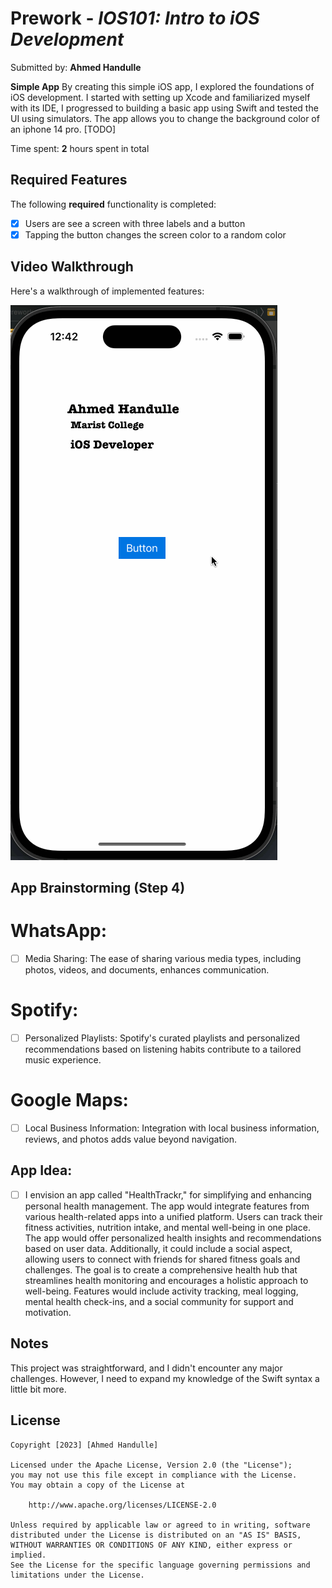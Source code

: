 # Prework - _IOS101: Intro to iOS Development_

Submitted by: **Ahmed Handulle**

**Simple App** By creating this simple iOS app, I explored the foundations of iOS development. I started with setting up Xcode and familiarized myself with its IDE, I progressed to building a basic app using Swift and tested the UI using simulators. The app allows you to change the background color of an iphone 14 pro. [TODO]

Time spent: **2** hours spent in total

## Required Features

The following **required** functionality is completed:

- [x] Users are see a screen with three labels and a button
- [x] Tapping the button changes the screen color to a random color

## Video Walkthrough

Here's a walkthrough of implemented features:

<img src='https://github.com/ahmedzacki/iOS-Prework-Assignment/blob/main/ios-gif-prework.gif' title='Video Walkthrough' width='' alt='Video Walkthrough' />

## App Brainstorming (Step 4)

# WhatsApp:

- [ ] Media Sharing: The ease of sharing various media types, including photos, videos, and documents, enhances communication.

# Spotify:

- [ ] Personalized Playlists: Spotify's curated playlists and personalized recommendations based on listening habits contribute to a tailored music experience.

# Google Maps:

- [ ] Local Business Information: Integration with local business information, reviews, and photos adds value beyond navigation.

## App Idea:

- [ ] I envision an app called "HealthTrackr," for simplifying and enhancing personal health management. The app would integrate features from various health-related apps into a unified platform. Users can track their fitness activities, nutrition intake, and mental well-being in one place. The app would offer personalized health insights and recommendations based on user data. Additionally, it could include a social aspect, allowing users to connect with friends for shared fitness goals and challenges. The goal is to create a comprehensive health hub that streamlines health monitoring and encourages a holistic approach to well-being. Features would include activity tracking, meal logging, mental health check-ins, and a social community for support and motivation.

## Notes

This project was straightforward, and I didn't encounter any major challenges. However, I need to expand my knowledge of the Swift syntax a little bit more.

## License

    Copyright [2023] [Ahmed Handulle]

    Licensed under the Apache License, Version 2.0 (the "License");
    you may not use this file except in compliance with the License.
    You may obtain a copy of the License at

        http://www.apache.org/licenses/LICENSE-2.0

    Unless required by applicable law or agreed to in writing, software
    distributed under the License is distributed on an "AS IS" BASIS,
    WITHOUT WARRANTIES OR CONDITIONS OF ANY KIND, either express or implied.
    See the License for the specific language governing permissions and
    limitations under the License.
